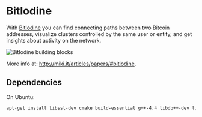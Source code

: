 BitIodine
=========

With [BitIodine](https://bitiodine.net) you can find connecting paths between two Bitcoin addresses, visualize clusters controlled by the same user or entity, and get insights about activity on the network.

![BitIodine building blocks](http://miki.it/images/bitiodine_design.png)

More info at: http://miki.it/articles/papers/#bitiodine.

Dependencies
-------------

On Ubuntu:

```bash
apt-get install libssl-dev cmake build-essential g++-4.4 libdb++-dev libboost-all-dev libsparsehash-dev git-core perl sqlite3 python3-numpy python3-simplejson python3-networkx libhiredis-dev libsqlite3-dev
```
